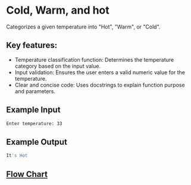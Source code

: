 # Cold, Warm, and hot

Categorizes a given temperature into "Hot", "Warm", or "Cold".


## Key features:
- Temperature classification function: Determines the temperature category based on the input value.
- Input validation: Ensures the user enters a valid numeric value for the temperature.
- Clear and concise code: Uses docstrings to explain function purpose and parameters.

## Example Input 
```bash
Enter temperature: 33
```
## Example Output 

```bash
It's Hot
```
## [Flow Chart](https://github.com/basmajou/python-fundamentals-projects/blob/main/assets/cold-warm-and-hot-flowchart.pdf)
